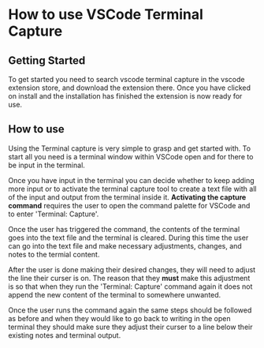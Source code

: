 # How to use VSCode Terminal Capture

## Getting Started 

To get started you need to search vscode terminal capture in the vscode extension store, and download the extension there. Once you have clicked on install and the installation has finished the extension is now ready for use.

## How to use

Using the Terminal capture is very simple to grasp and get started with. To start all you need is a terminal window within VSCode open and for there to be input in the terminal. 

Once you have input in the terminal you can decide whether to keep adding more input or to activate the terminal capture tool to create a text file with all of the input and output from the terminal inside it. **Activating the capture command** requires the user to open the command palette for VSCode and to enter 'Terminal: Capture'.

Once the user has triggered the command, the contents of the terminal goes into the text file and the terminal is cleared. During this time the user can go into the text file and make necessary adjustments, changes, and notes to the termial content.

After the user is done making their desired changes, they will need to adjust the line their curser is on. The reason that they **must** make this adjustment is so that when they run the 'Terminal: Capture' command again it does not append the new content of the terminal to somewhere unwanted.

Once the user runs the command again the same steps should be followed as before and when they would like to go back to writing in the open terminal they should make sure they adjust their curser to a line below their existing notes and terminal output.
